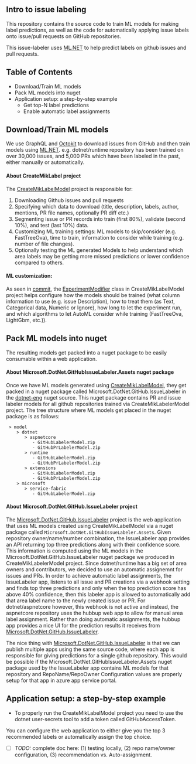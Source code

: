 

## Intro to issue labeling

This repository contains the source code to train ML models for making label predictions, as well as the code for automatically applying issue labels onto issue/pull requests on GitHub repositories.

This issue-labeler uses [ML.NET](https://github.com/dotnet/machinelearning) to help predict labels on github issues and pull requests. 

## Table of Contents

- Download/Train ML models
- Pack ML models into nuget
- Application setup: a step-by-step example
  - Get top-N label predictions
  - Enable automatic label assignments

## Download/Train ML models

We use GraphQL and [Octokit](https://www.nuget.org/packages/Octokit/) to download issues from GitHub and then train models using [ML.NET](ML.NET). e.g. dotnet/runtime repository has been trained on over 30,000 issues, and 5,000 PRs which have been labeled in the past, either manually or automatically.

#### About CreateMikLabel project

The [CreateMikLabelModel](https://github.com/dotnet/issue-labeler/tree/master/src/CreateMikLabelModel) project is responsible for:

1. Downloading Github issues and pull requests
2. Specifying which data to download (title, description, labels, author, mentions, PR file names, optionally PR diff etc.)
3. Segmenting issue or PR records into train (first 80%), validate (second 10%), and test (last 10%) data.
4. Customizing ML training settings: ML models to skip/consider (e.g. FastTreeOva), time to train, information to consider while training (e.g. number of file changes).
5. Optionally testing the ML generated Models to help understand which area labels may be getting more missed predictions or lower confidence compared to others.

#### ML customization:

As seen in [commit](https://github.com/dotnet/issue-labeler/commit/77e4dbc45184f34e940c0f3cba57160e30c2c183), the [ExperimentModifier](https://github.com/maryamariyan/issue-labeler-2/blob/213a96cf88d31333295126e7815c4688c2e31b54/src/CreateMikLabelModel/ML/ExperimentModifier.cs) class in CreateMikLabelModel project helps configure how the models should be trained (what column information to use (e.g. issue Description), how to treat them (as Text, Categorical data, Numeric or Ignore), how long to let the experiment run, and which algorithms to let AutoML consider while training (FastTreeOva, LightGbm, etc.)).

## Pack ML models into nuget

The resulting models get packed into a nuget package to be easily consumable within a web application. 

#### About Microsoft.DotNet.GitHubIssueLabeler.Assets nuget package

Once we have ML models generated using [CreateMikLabelModel](https://github.com/dotnet/issue-labeler/tree/master/src/CreateMikLabelModel), they get packed in a nuget package called Microsoft.DotNet.GitHub.IssueLabeler in the [dotnet-eng](https://pkgs.dev.azure.com/dnceng/public/_packaging/dotnet-eng/nuget/v3/index.json) nuget source. This nuget package contains PR and issue labeler models for all github repositories trained via CreateMikLabelerModel project. The tree structure where ML models get placed in the nuget package is as follows:

```
 > model
    > dotnet
       > aspnetcore
          - GitHubLabelerModel.zip
          - GitHubPrLabelerModel.zip
       > runtime
          - GitHubLabelerModel.zip
          - GitHubPrLabelerModel.zip
       > extensions
          - GitHubLabelerModel.zip
          - GitHubPrLabelerModel.zip
    > microsoft
       > service-fabric
          - GitHubLabelerModel.zip
```

#### About Microsoft.DotNet.GitHub.IssueLabeler project

The [Microsoft.DotNet.GitHub.IssueLabeler](https://github.com/dotnet/issue-labeler/tree/master/src/Microsoft.DotNet.GitHub.IssueLabeler) project is the web application that uses ML models created using CreateMikLabelModel via a nuget package called `Microsoft.DotNet.GitHubIssueLabeler.Assets`.
Given repository owner/name/number combination, the IssueLabeler app provides an API returning top three predictions along with their confidence score. This information is computed using the ML models in the Microsoft.DotNet.GitHub.IssueLabeler nuget package we produced in CreateMikLabelerModel project.
Since dotnet/runtime has a big set of area owners and contributors, we decided to use an automatic assignemnt for issues and PRs. In order to achieve automatic label assignments, the IssueLabeler app, listens to all issue and PR creations via a webhook setting and finds top three predictions and only when the top prediction score has above 40% confidence, then this labeler app is allowed to automatically add that area label name to the newly created issue or PR. For dotnet/aspnetcore however, this webhook is not active and instead, the aspnetcore repository uses the hubbup web app to allow for manual area label assignment. Rather than doing automatic assignments, the hubbup app provides a nice UI for the prediction results it receives from [Microsoft.DotNet.GitHub.IssueLabeler](https://github.com/dotnet/issue-labeler/tree/master/src/Microsoft.DotNet.GitHub.IssueLabeler).

The nice thing with [Microsoft.DotNet.GitHub.IssueLabeler](https://github.com/dotnet/issue-labeler/tree/master/src/Microsoft.DotNet.GitHub.IssueLabeler) is that we can publish multiple apps using the same source code, where each app is responsible for giving predictions for a single github repository. This would be possible if the Microsoft.DotNet.GitHubIssueLabeler.Assets nuget package used by the IssueLabeler app contains ML models for that repository and RepoName/RepoOwner Configuration values are properly setup for that app in azure app service portal.

## Application setup: a step-by-step example

* To properly run the CreateMikLabelModel project you need to use the dotnet user-secrets tool to add a token called GitHubAccessToken.

You can configure the web application to either give you the top 3 recommended labels or automatically assign the top choice. 

- [ ] *TODO:* complete doc here: (1) testing locally, (2) repo name/owner configuration, (3) recommendation vs. Auto-assignment.
